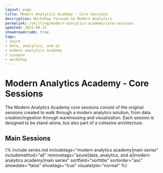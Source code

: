 ```yaml
---
layout: page
title: Modern Analytics Academy - Core Sessions
description: Workshop focused on Modern Analytics
permalink: /skilling/modern-analytics-academy/core-sessions
updated: 2022-08-31
showbreadcrumb: true
tags:
- azure
- data, analytics, and ai
- modern analytics academy
- synapse
- workshop
---
```


# Modern Analytics Academy - Core Sessions

The Modern Analytics Academy core sessions consist of the original sessions created to walk through a modern analytics solution, from data creation/ingestion through warehousing and visualization. Each session is designed to be stand-alone, but also part of a cohesive architecture. 

## Main Sessions

{% include series.md 
    includetags="modern analytics academy|main series" includemethod="all" 
    removetags="azure|data, analytics, and ai|modern analytics academy|main series" 
    sortfield="sorttitle" sortorder="asc" showdate="false" showtags="true"
    visualstyle="normal"
%}
